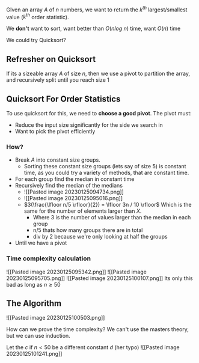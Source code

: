 ```toc style: bullet | number | inline (default: bullet) min_depth: number (default: 2) max_depth: number (default: 6) title: string (default: undefined) allow_inconsistent_headings: boolean (default: false) delimiter: string (default: |) varied_style: boolean (default: false)
```

GIven an array $A$ of $n$ numbers, we want to return the $k^{th}$ largest/smallest value ($k^{th}$ order statistic).

We **don't** want to sort, want better than $O(n log\ n)$ time, want $O(n)$ time

We could try Quicksort?

## Refresher on Quicksort
If its a sizeable array $A$ of size $n$, then we use a pivot to partition the array, and recursively split until you reach size 1

## Quicksort For Order Statistics
To use quicksort for this, we need to **choose a good pivot**. The pivot must:

- Reduce the input size significantly for the side we search in
- Want to pick the pivot efficiently

### How?
- Break $A$ into constant size groups.
	- Sorting these constant size groups (lets say of size 5) is constant time, as you could try a variety of methods, that are constant time.
- For each group find the median in constant time 
- Recursively find the median of the medians
	- ![[Pasted image 20230125094734.png]]
	- ![[Pasted image 20230125095016.png]]
	- $3(\frac{\lfloor n/5 \rfloor}{2}) = \lfloor 3n / 10 \rfloor$ Which is the same for the number of elements larger than $X$.
		- Where 3 is the number of values larger than the median in each group
		- n/5 thats how many groups there are in total
		- div by 2 because we're only looking at half the groups
- Until we have a pivot

### Time complexity calculation

![[Pasted image 20230125095342.png]]
![[Pasted image 20230125095705.png]]
![[Pasted image 20230125100107.png]]
Its only this bad as long as $n\ge 50$

## The Algorithm
![[Pasted image 20230125100503.png]]

How can we prove the time complexity? We can't use the masters theory, but we can use induction.

Let the $c$ if $n < 50$ be a different constant $d$ (her typo)
![[Pasted image 20230125101241.png]]


